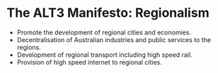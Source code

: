 # The ALT3 Manifesto: Regionalism

* Promote the development of regional cities and economies.
* Decentralisation of Australian industries and public services to the regions.
* Development of regional transport including high speed rail.
* Provision of high speed internet to regional cities.
